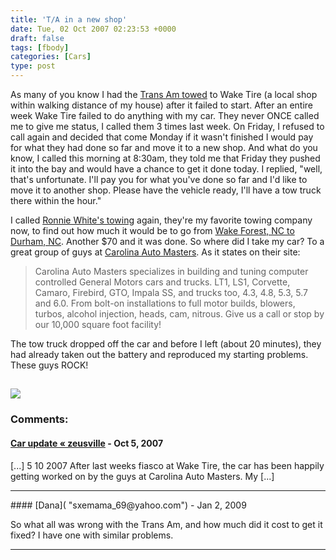 ```yaml
---
title: 'T/A in a new shop'
date: Tue, 02 Oct 2007 02:23:53 +0000
draft: false
tags: [fbody]
categories: [Cars]
type: post
---
```


As many of you know I had the [Trans Am towed](http://zeusville.wordpress.com/2007/09/23/trans-am-in-the-shop-again/) to Wake Tire (a local shop within walking distance of my house) after it failed to start. After an entire week Wake Tire failed to do anything with my car. They never ONCE called me to give me status, I called them 3 times last week. On Friday, I refused to call again and decided that come Monday if it wasn't finished I would pay for what they had done so far and move it to a new shop. And what do you know, I called this morning at 8:30am, they told me that Friday they pushed it into the bay and would have a chance to get it done today. I replied, "well, that's unfortunate. I'll pay you for what you've done so far and I'd like to move it to another shop. Please have the vehicle ready, I'll have a tow truck there within the hour."

I called [Ronnie White's towing](http://ronniewhites.com/index.htm) again, they're my favorite towing company now, to find out how much it would be to go from [Wake Forest, NC to Durham, NC](http://maps.google.com/maps?f=d&hl=en&geocode=&saddr=828+S+Main+St+wake+forest,nc+&daddr=113+s.+elizabeth+st+durham,+nc&sll=37.0625,-95.677068&sspn=47.435825,63.720703&ie=UTF8&z=11&om=1). Another $70 and it was done. So where did I take my car? To a great group of guys at [Carolina Auto Masters](http://www.carolinaautomasters.com/). As it states on their site:

> Carolina Auto Masters specializes in building and tuning computer controlled General Motors cars and trucks. LT1, LS1, Corvette, Camaro, Firebird, GTO, Impala SS, and trucks too, 4.3, 4.8, 5.3, 5.7 and 6.0. From bolt-on installations to full motor builds, blowers, turbos, alcohol injection, heads, cam, nitrous. Give us a call or stop by our 10,000 square foot facility!

The tow truck dropped off the car and before I left (about 20 minutes), they had already taken out the battery and reproduced my starting problems. These guys ROCK!

[![](http://www.carolinaautomasters.com/img/header.jpg)](http://www.carolinaautomasters.com/)
---
### Comments:
#### [Car update &laquo; zeusville](http://zeusville.wordpress.com/2007/10/05/car-update-2/ "") - <time datetime="2007-10-05 12:42:27">Oct 5, 2007</time>

\[...\] 5 10 2007 After last weeks fiasco at Wake Tire, the car has been happily getting worked on by the guys at Carolina Auto Masters. My \[...\]
<hr />
#### [Dana]( "sxemama_69@yahoo.com") - <time datetime="2009-01-27 05:46:46">Jan 2, 2009</time>

So what all was wrong with the Trans Am, and how much did it cost to get it fixed? I have one with similar problems.
<hr />
